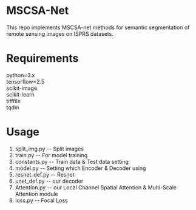 # MSCSA-Net
This repo implements MSCSA-net methods for semantic segmentation of remote sensing images on ISPRS datasets.
# Requirements
python=3.x   
tensorflow=2.5   
scikit-image   
scikit-learn   
tifffile    
tqdm   
# Usage
1. split_img.py -- Split images
2. train.py -- For model training
3. constants.py -- Train data & Test data setting
4. model.py -- Setting which Encoder & Decoder using
5. resnet_def.py -- Resnet
6. unet_def.py -- our decoder
7. Attention.py -- our Local Channel Spatial Attention & Multi-Scale Attention module
8. loss.py -- Focal Loss
